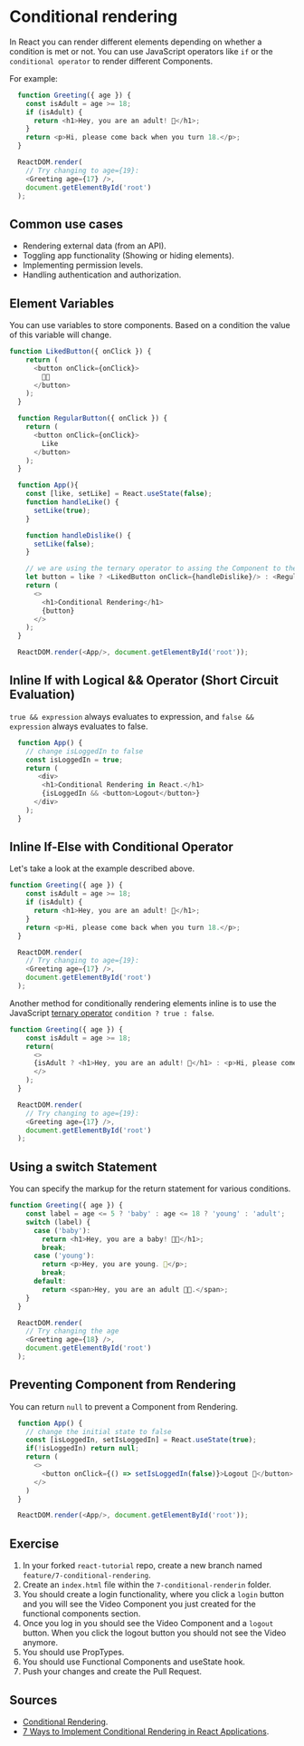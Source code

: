 # Conditional rendering

In React you can render different elements depending on whether a condition is met or not.
You can use JavaScript operators like `if` or the `conditional operator` to render different Components.

For example:

```js
  function Greeting({ age }) {
    const isAdult = age >= 18;
    if (isAdult) {
      return <h1>Hey, you are an adult! 🍻</h1>;
    }
    return <p>Hi, please come back when you turn 18.</p>;
  }

  ReactDOM.render(
    // Try changing to age={19}:
    <Greeting age={17} />,
    document.getElementById('root')
  );
```

## Common use cases

- Rendering external data (from an API).
- Toggling app functionality (Showing or hiding elements).
- Implementing permission levels.
- Handling authentication and authorization.

## Element Variables

You can use variables to store components. Based on a condition the value of this variable will change.

```js
function LikedButton({ onClick }) {
    return (
      <button onClick={onClick}>
        👍🏻
      </button>
    );
  }

  function RegularButton({ onClick }) {
    return (
      <button onClick={onClick}>
        Like
      </button>
    );
  }

  function App(){
    const [like, setLike] = React.useState(false);
    function handleLike() {
      setLike(true);
    }

    function handleDislike() {
      setLike(false);
    }

    // we are using the ternary operator to assing the Component to the button variable
    let button = like ? <LikedButton onClick={handleDislike}/> : <RegularButton onClick={handleLike}/>;
    return (
      <>
        <h1>Conditional Rendering</h1>
        {button}
      </>
    );
  }

  ReactDOM.render(<App/>, document.getElementById('root'));
```

## Inline If with Logical && Operator (Short Circuit Evaluation)

`true && expression` always evaluates to expression, and `false && expression` always evaluates to false.

```js
  function App() {
    // change isLoggedIn to false
    const isLoggedIn = true;
    return (
       <div>
        <h1>Conditional Rendering in React.</h1>
        {isLoggedIn && <button>Logout</button>}
      </div>
    );
  }
```

## Inline If-Else with Conditional Operator

Let's take a look at the example described above.

```js
function Greeting({ age }) {
    const isAdult = age >= 18;
    if (isAdult) {
      return <h1>Hey, you are an adult! 🍻</h1>;
    }
    return <p>Hi, please come back when you turn 18.</p>;
  }

  ReactDOM.render(
    // Try changing to age={19}:
    <Greeting age={17} />,
    document.getElementById('root')
  );
```

Another method for conditionally rendering elements inline is to use the JavaScript [ternary operator](https://developer.mozilla.org/en-US/docs/Web/JavaScript/Reference/Operators/Conditional_Operator) `condition ? true : false`.

```js
function Greeting({ age }) {
    const isAdult = age >= 18;
    return(
      <>
      {isAdult ? <h1>Hey, you are an adult! 🍻</h1> : <p>Hi, please come back when you turn 18.</p>}
      </>
    );
  }

  ReactDOM.render(
    // Try changing to age={19}:
    <Greeting age={17} />,
    document.getElementById('root')
  );
```

## Using a switch Statement

You can specify the markup for the return statement for various conditions.

```js
function Greeting({ age }) {
    const label = age <= 5 ? 'baby' : age <= 18 ? 'young' : 'adult';
    switch (label) {
      case ('baby'):
        return <h1>Hey, you are a baby! 👶🏻</h1>;
        break;
      case ('young'):
        return <p>Hey, you are young. 🍻</p>;
        break;
      default:
        return <span>Hey, you are an adult 🧔🏻.</span>;
    }
  }

  ReactDOM.render(
    // Try changing the age
    <Greeting age={18} />,
    document.getElementById('root')
  );
```

## Preventing Component from Rendering

You can return `null` to prevent a Component from Rendering.

```js
  function App() {
    // change the initial state to false
    const [isLoggedIn, setIsLoggedIn] = React.useState(true);
    if(!isLoggedIn) return null;
    return (
      <> 
        <button onClick={() => setIsLoggedIn(false)}>Logout 🔴</button>
      </> 
    )  
  }

  ReactDOM.render(<App/>, document.getElementById('root'));
```

## Exercise

1. In your forked `react-tutorial` repo, create a new branch named `feature/7-conditional-rendering`.
2. Create an `index.html` file within the `7-conditional-renderin` folder.
3. You should create a login functionality, where you click a `login` button and you will see the Video Component you just created for the functional components section.
4. Once you log in you should see the Video Component and a `logout` button. When you click the logout button you should not see the Video anymore.
5. You should use PropTypes.
6. You should use Functional Components and useState hook.
7. Push your changes and create the Pull Request.

## Sources
- [Conditional Rendering](https://reactjs.org/docs/conditional-rendering.html).
- [7 Ways to Implement Conditional Rendering in React Applications](https://www.digitalocean.com/community/tutorials/7-ways-to-implement-conditional-rendering-in-react-applications).
